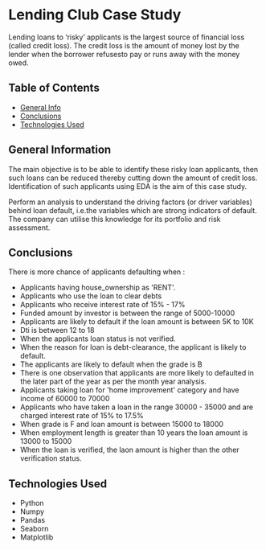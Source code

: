 # Lending Club Case Study
Lending loans to ‘risky’ applicants is the largest source of financial loss
(called credit loss). The credit loss is the amount of money lost by the lender 
when the borrower refusesto pay or runs away with the money owed.  


## Table of Contents
* [General Info](#general-information)
* [Conclusions](#conclusions)
* [Technologies Used](#technologies-used)


<!-- You can include any other section that is pertinent to your problem -->

## General Information
The main objective is to be able to identify these risky loan applicants, 
then such loans can be reduced thereby cutting down the amount of credit loss. 
Identification of such applicants using EDA is the aim of this case study.   

Perform an analysis to understand the driving factors (or driver variables)
behind loan default, i.e.the variables which are strong indicators of default.  
The company can utilise this knowledge for its portfolio and risk assessment. 


<!-- You don't have to answer all the questions - just the ones relevant to your project. -->

## Conclusions
There is more chance of applicants defaulting when :
- Applicants having house_ownership as 'RENT'.
- Applicants who use the loan to clear debts
- Applicants who receive interest rate of 15% - 17%
- Funded amount by investor is between the range of 5000-10000
- Applicants are likely to default if the loan amount is between 5K to 10K
- Dti is between 12 to 18
- When the applicants loan status is not verified.
- When the reason for loan is debt-clearance, the applicant is likely to default.
- The applicants are likely to default when the grade is B
- There is one observation that applicants are more likely to defaulted in the later part of the year as per the month year analysis.
- Applicants taking loan for 'home improvement' category and have income of 60000 to 70000
- Applicants who have taken a loan in the range 30000 - 35000 and are charged interest rate of 15% to 17.5%
- When grade is F and loan amount is between 15000 to 18000
- When employment length is greater than 10 years the loan amount is 13000 to 15000
- When the loan is verified, the laon amount is higher than the other verification status.

<!-- You don't have to answer all the questions - just the ones relevant to your project. -->


## Technologies Used
- Python
- Numpy
- Pandas
- Seaborn
- Matplotlib


<!-- As the libraries versions keep on changing, it is recommended to mention the version of library used in this project -->


<!-- Optional -->
<!-- ## License -->
<!-- This project is open source and available under the [... License](). -->

<!-- You don't have to include all sections - just the one's relevant to your project -->